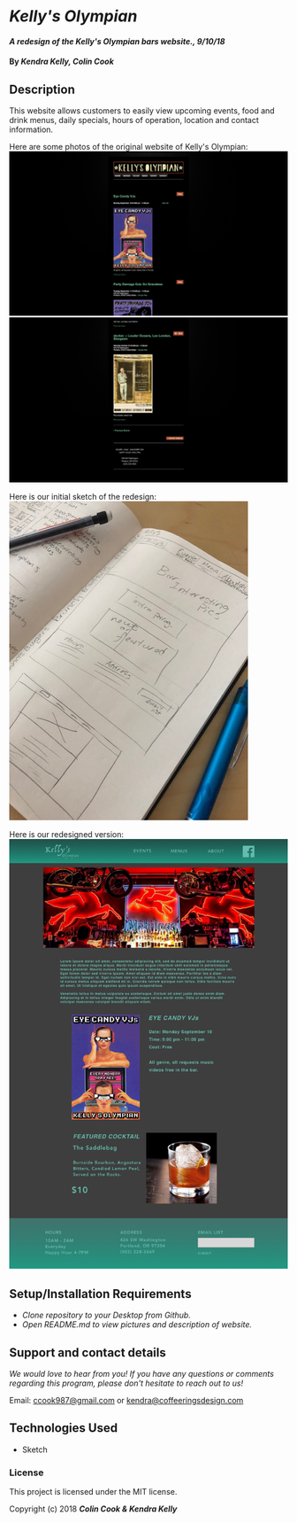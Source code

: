 # _Kelly's Olympian_

#### _A redesign of the Kelly's Olympian bars website., 9/10/18_

#### By _**Kendra Kelly, Colin Cook**_

## Description

This website allows customers to easily view upcoming events, food and drink menus, daily specials, hours of operation, location and contact information.

Here are some photos of the original website of Kelly's Olympian:
![Photo of Kelly's Olympian Website](img/Kellys_olympian_top.png)
![Photo of Kelly's Olympian Website 2](img/Kellys_olympian_bottom.png)

Here is our initial sketch of the redesign:
![Photo of sketch](img/sketch.jpg)

Here is our redesigned version:
![Photo of Redesigned Website](img/Homepage.png)

## Setup/Installation Requirements

* _Clone repository to your Desktop from Github._
* _Open README.md to view pictures and description of website._

## Support and contact details

_We would love to hear from you! If you have any questions or comments regarding this program, please don't hesitate to reach out to us!_

Email: ccook987@gmail.com or kendra@coffeeringsdesign.com

## Technologies Used

* Sketch

### License

This project is licensed under the MIT license.

Copyright (c) 2018 **_Colin Cook & Kendra Kelly_**
